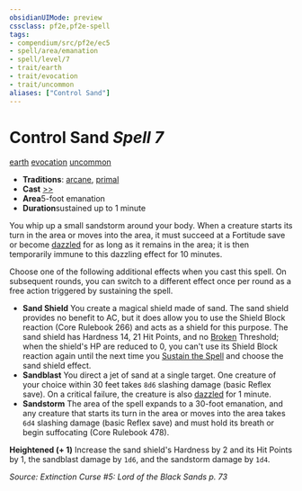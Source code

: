```yaml
---
obsidianUIMode: preview
cssclass: pf2e,pf2e-spell
tags:
- compendium/src/pf2e/ec5
- spell/area/emanation
- spell/level/7
- trait/earth
- trait/evocation
- trait/uncommon
aliases: ["Control Sand"]
---
```

# Control Sand *Spell 7*   
[earth](/rules/traits/earth.md)  [evocation](/rules/traits/evocation.md)  [uncommon](/rules/traits/uncommon.md)  

- **Traditions**: [arcane](/rules/traits/arcane.md), [primal](/rules/traits/primal.md)
- **Cast** [>>](/rules/core-rulebook/chapter-9-playing-the-game.md#Actions "Two-Action") 
- **Area**5-foot emanation
- **Duration**sustained up to 1 minute

You whip up a small sandstorm around your body. When a creature starts its turn in the area or moves into the area, it must succeed at a Fortitude save or become [dazzled](/rules/conditions.md#Dazzled) for as long as it remains in the area; it is then temporarily immune to this dazzling effect for 10 minutes.

Choose one of the following additional effects when you cast this spell. On subsequent rounds, you can switch to a different effect once per round as a free action triggered by sustaining the spell.

- **Sand Shield** You create a magical shield made of sand. The sand shield provides no benefit to AC, but it does allow you to use the Shield Block reaction (Core Rulebook 266) and acts as a shield for this purpose. The sand shield has Hardness 14, 21 Hit Points, and no [Broken](/rules/conditions.md#Broken) Threshold; when the shield's HP are reduced to 0, you can't use its Shield Block reaction again until the next time you [Sustain the Spell](/rules/actions/sustain-a-spell.md) and choose the sand shield effect.
- **Sandblast** You direct a jet of sand at a single target. One creature of your choice within 30 feet takes `8d6` slashing damage (basic Reflex save). On a critical failure, the creature is also [dazzled](/rules/conditions.md#Dazzled) for 1 minute.
- **Sandstorm** The area of the spell expands to a 30-foot emanation, and any creature that starts its turn in the area or moves into the area takes `6d4` slashing damage (basic Reflex save) and must hold its breath or begin suffocating (Core Rulebook 478).

**Heightened (+ 1)** Increase the sand shield's Hardness by 2 and its Hit Points by 1, the sandblast damage by `1d6`, and the sandstorm damage by `1d4`.

*Source: Extinction Curse #5: Lord of the Black Sands p. 73*